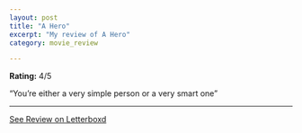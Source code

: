 ```yaml
---
layout: post
title: "A Hero"
excerpt: "My review of A Hero"
category: movie_review

---
```


**Rating:** 4/5

“You’re either a very simple person or a very smart one”

<hr>

[See Review on Letterboxd](https://boxd.it/3w8b63)
